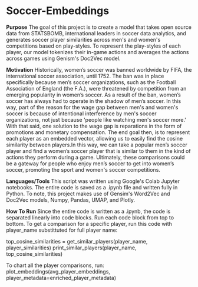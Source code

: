 # Soccer-Embeddings

**Purpose**
The goal of this project is to create a model that takes open source data from STATSBOMB, international leaders in soccer data analytics, and generates soccer player similarities across men's and women's competitions based on play-styles. To represent the play-styles of each player, our model tokenizes their in-game actions and averages the actions across games using Genism's Doc2Vec model. 

**Motivation**
Historically, women’s soccer was banned worldwide by FIFA, the international soccer association, until 1752. The ban was in place specifically because men’s soccer organizations, such as the Football Association of England (the F.A.), were threatened by competition from an emerging popularity in women’s soccer. As a result of the ban, women’s soccer has always had to operate in the shadow of men’s soccer. In this way, part of the reason for the wage gap between men's and women's soccer is because of intentional interference by men's soccer organizations, not just because 'people like watching men's soccer more.' With that said, one solution to the wage gap is reparations in the form of promotions and monetary compensation.
The end goal then, is to represent each player as an embedded vector, allowing us to easily find the cosine similarity between players.In this way, we can take a popular men’s soccer player and find a women’s soccer player that is similar to them in the kind of actions they perform during a game. Ultimately, these comparisons could be a gateway for people who enjoy men’s soccer to get into women’s soccer, promoting the sport and women's soccer competitions. 

**Languages/Tools**
This script was written using Google's Colab Jupyter notebooks. The entire code is saved as a .ipynb file and written fully in Python. To note, this project makes use of Gensim's Word2Vec and Doc2Vec models, Numpy, Pandas, UMAP, and Plotly. 

**How To Run**
Since the entire code is written as a .ipynb, the code is separated linearly into code blocks. Run each code block from top to bottom. To get a comparison for a specific player, run this code with player_name substittuted for full player name:

top_cosine_similarities = get_similar_players(player_name, player_similarities)
print_similar_players(player_name, top_cosine_similarities)

To chart all the player comparisons, run:
plot_embeddings(avg_player_embeddings, player_metadata=enriched_player_metadata)




